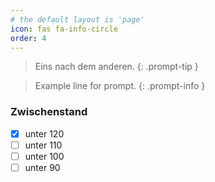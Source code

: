 ```yaml
---
# the default layout is 'page'
icon: fas fa-info-circle
order: 4
---
```


> Eins nach dem anderen.
{: .prompt-tip }

> Example line for prompt.
{: .prompt-info }

### Zwischenstand

- [x] unter 120
- [ ] unter 110
- [ ] unter 100
- [ ] unter 90